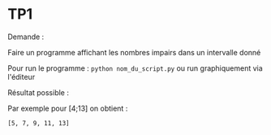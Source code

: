 # TP1 
Demande :

Faire un programme affichant les nombres impairs dans un intervalle donné

Pour run le programme : 
``` python nom_du_script.py ```
ou run graphiquement via l'éditeur

Résultat possible :

Par exemple pour [4;13] on obtient :
```
[5, 7, 9, 11, 13]
```
